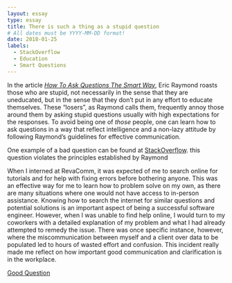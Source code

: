 ```yaml
---
layout: essay
type: essay
title: There is such a thing as a stupid question
# All dates must be YYYY-MM-DD format!
date: 2018-01-25
labels:
  - StackOverflow
  - Education
  - Smart Questions
---
```


In the article [*How To Ask Questions The Smart Way*](http://www.catb.org/esr/faqs/smart-questions.html), Eric Raymond roasts those who are stupid, not necessarily in the sense that they are uneducated, but in the sense that they don’t put in any effort to educate themselves.  These “losers”, as Raymond calls them, frequently annoy those around them by asking stupid questions usually with high expectations for the responses.  To avoid being one of *those* people, one can learn how to ask questions in a way that reflect intelligence and a non-lazy attitude by following Raymond’s guidelines for effective communication.  

One example of a bad question can be found at [StackOverflow](https://stackoverflow.com/questions/43719039/is-this-javascript-code-ok).  this question violates the principles established by Raymond

When I interned at RevaComm, it was expected of me to search online for tutorials and for help with fixing errors before bothering anyone. This was an effective way for me to learn how to problem solve on my own, as there are many situations where one would not have access to in-person assistance.  Knowing how to search the internet for similar questions and potential solutions is an important aspect of being a successful software engineer.  However, when I was unable to find help online, I would turn to my coworkers with a detailed explanation of my problem and what I had already attempted to remedy the issue.  There was once specific instance, however, where the miscommunication between myself and a client over data to be populated led to hours of wasted effort and confusion.  This incident really made me reflect on how important good communication and clarification is in the workplace.  


[Good Question](https://stackoverflow.com/questions/11227809/why-is-it-faster-to-process-a-sorted-array-than-an-unsorted-array)

